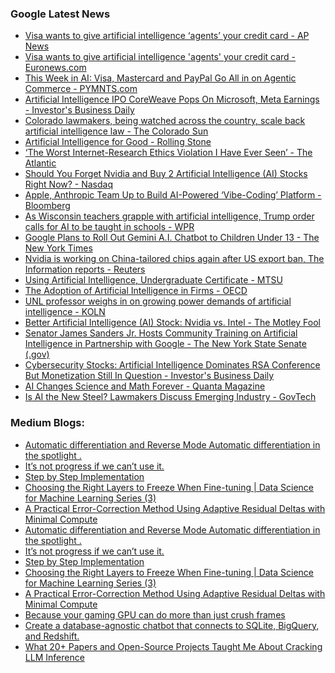 ### Google Latest News
<!-- GOOGLE-NEWS-CONTENT:START -->

- [Visa wants to give artificial intelligence ‘agents’ your credit card - AP News](https://news.google.com/rss/articles/CBMijwFBVV95cUxNZUJySkMyYy1FMTJKZjA5OWkzY0tiRUktNWRZS3Z1Mm53NEFtNmY5RDNrNmlRODl5RXdtRG90N2M2VU4yUzZEdGZQd3AyX3dqNndXazBmNjl1bkNkcmZGYUR6QlJ0T05SYTItN3IyZGhDMjZaOF8yaElqWjNEVlRhaG9kT21tUVF1M09mNzc4aw?oc=5)
- [Visa wants to give artificial intelligence 'agents' your credit card - Euronews.com](https://news.google.com/rss/articles/CBMisAFBVV95cUxNRUVFdU96SW9yVDR2Yl9HN0tmTUJnS3ZSMHA5SzhxUU8xejc0b3dkVUp4Qzl5aVhiOGplLXhiaW5UalRiak1mbk9OSnRDMG4wN2VFSjBVMEtGeWlXUnM5ZnZ0bnJSZmstWGxmMjZaX2VLUFNvVS1zSlBQcDdsUEZGZWFBdDgtME5BY1RTZTlQQ1NaeV9xWUN3aDI3ZUVjd0RrbHhOMXg3STZnc2dYUjZxUQ?oc=5)
- [This Week in AI: Visa, Mastercard and PayPal Go All in on Agentic Commerce - PYMNTS.com](https://news.google.com/rss/articles/CBMixgFBVV95cUxQTTR0TVloVWxjcVNlZUxPQXpHd0xRcU9DOERMVWV0QnJQa3I3SUdZWXdhVW5Cd1dBckJPZGRPeGM5MUxoNjg4aDI3YVcxbHZCWXhCaGJfZDJYdHFnV01Sc0cxLXNCTjZoZEJ5RzJQRGpldnBOTlFnUXNXLU1ONmNhYmU2ckNocGdEeFNEdFpsMGQ4UW44NmZaUnRWMUs0NU1IWHFla3JmS1REVzFaSG93Ty1yYkZGRmxrVUVhU2Y4aDl0aXlyNFE?oc=5)
- [Artificial Intelligence IPO CoreWeave Pops On Microsoft, Meta Earnings - Investor's Business Daily](https://news.google.com/rss/articles/CBMimgFBVV95cUxPdnlpV01aMlpqdzZlZXVVSXZUbEdvR2NIYkd6b2hDWE9OM01XdWpVNFlSbC12MHFuTFlmWl9JZklVamlCMEVfOFdmY2hFREl2QXJHUmFvdGZQeldnUVdhVHYyNVM1MFJnMjNSeE9pNExMM29fZk9OclMzNFl1bmtRZGtDUjNKVVlRQnp0Xy14bE5fY2NXb0dRZzZ3?oc=5)
- [Colorado lawmakers, being watched across the country, scale back artificial intelligence law - The Colorado Sun](https://news.google.com/rss/articles/CBMipAFBVV95cUxQMGRadWVIT2U4bi1wejN6S2Nfb25ra3E1ajFpRXEwdnM3MG9DWnJ0b3JtNmZZOWdGb3BtVHlkTEZiUUFDa1g3N0cyTU9mWDVxc0JZSDZGaERNa1oyYVR5RGhmeVRBOVR6cU5nTDhuWjdqb1JhQmRNcVVjQUpnVlJrOEJMSWpKSkREbVJkRzQxbi1FSDZORElaRER2U3JHbkxFTmEwcA?oc=5)
- [Artificial Intelligence for Good - Rolling Stone](https://news.google.com/rss/articles/CBMimgFBVV95cUxNZWYyODA2SDU3NDJHQVA2LUNwdnc4ZzFPMzNsQ0dWUGU1eWFrM2ZuTWotdERHNWJlMHJ1OUdVbXIxZmhhWTZyMUdrQWZNMzVNY3VoOGZZdG1xcFpCRjA2OVNlUGFoekpxOVhnalROSmZpZTEwQVRnbHB0aEE5LU41ZVM2dWN5c1FZWGFLQzZKc3Yzb29Cam54bTRn?oc=5)
- [‘The Worst Internet-Research Ethics Violation I Have Ever Seen’ - The Atlantic](https://news.google.com/rss/articles/CBMiowFBVV95cUxOczZzbFJmMGN3cFhvYy14QzB5YU9iZUlJSnlxeElENkNuc0YwRXFKZFB5d1BUakVaMHBJQ1JkcUJyakFYNWJCRXBxd3dXUjJHeXNPbC1xY0x0WG5fc0lkSUhhQU9QZ095OWJRT180eHlJOG43RFhKS1BINEEtckpQRkJJczBqSkJCMUZWWVIxTTBVSlJ0XzZfYTJBNV94ZE9qdXN3?oc=5)
- [Should You Forget Nvidia and Buy 2 Artificial Intelligence (AI) Stocks Right Now? - Nasdaq](https://news.google.com/rss/articles/CBMirwFBVV95cUxQbFJ6ODhXOWhCLUY5ckFFQUFYV3lTM2lUUGVKZ05SZmE4VHJXdTU4RjZWd0RFV3lWVHBoSjlyaEYzRkhfLTZnbGpLYWFKbVJpdUdxdllqWi1PV3VtSldzQlN1dUpnRmJxMEoyQUdWRGRFMmxQQUY4dkhKSU9RTWgwc0lUYjZkYXk5X3cxZnUyMkpXTjljdzNVZUZ1VGI3Q2szOXZ5aUxmUkNBMWpxMVBn?oc=5)
- [Apple, Anthropic Team Up to Build AI-Powered ‘Vibe-Coding’ Platform - Bloomberg](https://news.google.com/rss/articles/CBMitgFBVV95cUxQZ0hQQl83cWM5akVxNnVGQWRKU0IyYjZwbm5yZmFPSjZEYzN6NTRJSndIcHJPV0lTTlRvNHBwOEZiUXpyOE5TX1p3Y1RFZTAybUUyNkF2ZjBkWDJVYlpVM0xVSUl3eWkwMVpfZU1vV1RhZkg0c3puYWd2Y0JCQUJMc1MtZ2Fob3QyVzJQUTNRQXdFM3VjeERFWTExSkRzbnpOU0dUaW5iUDRNQjJnMkdVbWR1MVgyUQ?oc=5)
- [As Wisconsin teachers grapple with artificial intelligence, Trump order calls for AI to be taught in schools - WPR](https://news.google.com/rss/articles/CBMihgFBVV95cUxQbHFrOU9kNVpEVTVsa0c5XzV2S2FGMEE4VllOelBvTEVEa29UZEdwdmdHbUZ2cmg0b1Q3eHBiTWhvTzAxWU1kLVdNa1I1R1lCSW1DOFV3XzM1djlyV1JuYVYtS1l5QzhtWTNjTDRtU1lBQWs5SzRyaTgzbW8zOTBfUkxDcXVUUQ?oc=5)
- [Google Plans to Roll Out Gemini A.I. Chatbot to Children Under 13 - The New York Times](https://news.google.com/rss/articles/CBMihwFBVV95cUxQdVdndFZ0eTc3dXFFZ1NNLWl3eWVJTnJhQ0FtLWdUdzdmZVdHZnZLcHdCMlVCdUlURHU5NHQwc0dTdFY1Z2FzaGFsS2k2OUFsYmVqTlA5NmRtbFE3eThuTXJHZzlCMU9kcktOdURFdG93RUN0WW1RMG1sNTdRTWgtWFM3MFl4NG8?oc=5)
- [Nvidia is working on China-tailored chips again after US export ban, The Information reports - Reuters](https://news.google.com/rss/articles/CBMiwgFBVV95cUxNLWx4YUdfb2lJYXhPQWhsRzQ1WGdCMWV1RUdqTzJKb3dpVU00aXp2S3NVMF93b2N6UkN6NFRjVHRhZlk3SGZnVkNhS1hYN1NLNUhLajNlVlN1cUV3ZlFwV1daX0xkUHRuYmQtQ0szN0pObTRWVUp1NVJlV3FjMTVrNDd4Y3NhZ2FCMTN6QWxJTXF5SW5pZGNQVVkyZTRIdGFhMjFsNnFnWEZldTktdWZiXzNfa2hpdmFGMmIzWTI3WEVsQQ?oc=5)
- [Using Artificial Intelligence, Undergraduate Certificate - MTSU](https://news.google.com/rss/articles/CBMijgFBVV95cUxPN0Y3TnUzVjd1eVBZa2ppQ2FiMmdCM2VXZU5NdHhvTnVqRGl4MUpVS0FfZTlfdy1USzBKNV9HaEZLSDNYdmw5UkV1UWxJY0VEeEdCRFpSYXNpY21XaTVDQnFJQU9JX2FyZkEzVXZqT0RoejlYOFlRcUFqc0ZwaVc1dGU0a1N2Q0tBeVd1Wlhn?oc=5)
- [The Adoption of Artificial Intelligence in Firms - OECD](https://news.google.com/rss/articles/CBMipAFBVV95cUxOVGZtYkV2WDhXdTZuaDByV29YOGRFTU45ZkdHMkNhdmw1bXJpbGZsQm9GZmR3ZWJseE4xSkFxYnV3ajNaSnJwOWFSNHFtU3Qtbkd2ampJR18xMUVUNldkSkctc2gwMEtHT0hST0FTRXM0UlBiR3l6ZHo3dVBQOEdkSmo1UkJ6c2tuOEoxU0ZfMkk5dVloWnIxd3dzLWFiNURwZHpsSg?oc=5)
- [UNL professor weighs in on growing power demands of artificial intelligence - KOLN](https://news.google.com/rss/articles/CBMipAFBVV95cUxNUl9pb2ZOd2dKcEhubnZSZVM5WEdIbnpqLWxGS3BjLVlrb2RMbElwSlNmUVZMYVV6aDZyT29iZ2Rub3BYdlFZaEFWVEFjbC1SbllwUTg5ZzI5elFPYW1Vdno1bnhIbFozMk9aV01KMzNsQ0Y1WVhacTNPeldXSEd5aEZkdFZabGNwRGpMNDYtU2lZTDJYVU1WdVNFdVRjNjJ4aU5CWtIBuAFBVV95cUxQQVVycUVxT3FmckhaN0llRDF6RFN4eXNreE84VmU1ci1UX25xV0Q0akl4ZnNZMVUtMnRKeTJiY1hQWkhydlJMSms2eXJnUHJSdDdpb0FuaGJrME5Ec1RpQUNtVTM1MU9HV1Rva1dZX0haU09OLTlwSHMyLVFMaXZyenVNdDkxZkh1NDhBSzVWMWVTNU1GVWRrdEI4SUhNaDBlWGJaOFJwYnNnNFZLcEJQRlg4VHBrekRx?oc=5)
- [Better Artificial Intelligence (AI) Stock: Nvidia vs. Intel - The Motley Fool](https://news.google.com/rss/articles/CBMilwFBVV95cUxNbmsxaWM2ODJwSlBsNWJnY3ZYRFJ3TlRVaVpVRHI5NVBmaWN1azI2eHRPTGRUUUZjSnFXOEU3ZGlyX0ZnMnhoOFQzYVRNN1lTa0M1YjJNM0JGZ1Z3R3JPZ0tPZTdyN0c0dThTM2Fjck1adHFSV1RJS05oZ1lUaFlOZ3kwa1hSb2dPQ3RSTWZFZmpFc1JKUW5N?oc=5)
- [Senator James Sanders Jr. Hosts Community Training on Artificial Intelligence in Partnership with Google - The New York State Senate (.gov)](https://news.google.com/rss/articles/CBMivAFBVV95cUxPd1VVVjIyVU1lTE10N2JrdXFTQ3dIVVpFbVExSVlhUTNUaEtPbEVXMTR6N2I5YWRuSlNWUUk1bGlJMWMyZkFHc3hwUGRibTJHbUVjREFxejBSaVZrRXVsNXRvdFVxX0JpRFR2RjdpbzlDSk5Xc2drcVJOUFlVWXRCdm8tQkl6Rk5yMUlpLS1nMm1rUVYydTdyZW4yVDRhSlM4M2dsVi04OWNOUmRxZG1yUnd3eFp3VEVET3JuYw?oc=5)
- [Cybersecurity Stocks: Artificial Intelligence Dominates RSA Conference But Monetization Still In Question - Investor's Business Daily](https://news.google.com/rss/articles/CBMitgFBVV95cUxObkVLUE9oOFhjTlI3dS0tZm9LNVhQcGl4X1Q5R3kycmkzSFRYQmVaS19vLUpFNWRwTE1TTHlnWjA1NlJUMFFSdEJMLVN1djVpd0poYy1qeXN0NjB3M0RtbTR2UW9feGN0QThrQXRnSGVMbGtzbmxXTXNBblA0WVFlU3hXT25IS1JNX1FmMW44ZlYyV0pGR21Tc2NIMEpsT2JtcXFxUEppQjQzWTJfUWlTMlRFSzc0dw?oc=5)
- [AI Changes Science and Math Forever - Quanta Magazine](https://news.google.com/rss/articles/CBMicEFVX3lxTE5DU1hvSENZblhlUW5Ka1dhQ19udjVhRWd1NzRhaFZVNnhyNXV1QXFzRXZlX3R0SUlfX01qMkpLcHlxVTBxUUtmSE0taXNkVW1COV9fVThvZkotU3F6RlU3MXVUd0QtcVhhakhjaW5BbWM?oc=5)
- [Is AI the New Steel? Lawmakers Discuss Emerging Industry - GovTech](https://news.google.com/rss/articles/CBMipgFBVV95cUxORm9yY1Z0MGIyYzdfRjc1ektMcDJIQVNUUkttcF9FVlJoQ0ZUVGRUampqMjFBbGxUSnppQU9qSndHbWFOMHdZa3V1bjl6MlRlMTRCRVZGR2FzRnNUaDRINHZKWUQzS0ZfQUVnbzhhREZ6N1ZaNVg3aEVtZldqQllxMmZlM0p2Z21RbmtNODhDX1MybnlhZW0yVlVnemlqNEU0QzBxR1l3?oc=5)<!-- GOOGLE-NEWS-CONTENT:END -->

### Medium Blogs:
<!-- MEDIUM-CONTENT:START -->

- [Automatic differentiation and Reverse Mode Automatic differentiation in the spotlight .](https://medium.com/@amehsunday178/computational-graphs-forward-propagation-and-backward-propagation-for-nueral-networks-1dfc33787047?source=topic_portal---recommended_stories---machine_learning---0-107--------------------169cd860_f67a_45a1_8a84_879f4399eace--------------)
- [It’s not progress if we can’t use it.](https://medium.com/@ignacio.de.gregorio.noblejas/sleep-time-compute-a-path-to-affordable-ai-2ab5a4f57b32?source=topic_portal---recommended_stories---machine_learning---1-107--------------------169cd860_f67a_45a1_8a84_879f4399eace--------------)
- [Step by Step Implementation](https://medium.com/gitconnected/creating-the-best-rag-finder-pipeline-for-your-dataset-88062a6fa45e?source=topic_portal---recommended_stories---machine_learning---2-107--------------------169cd860_f67a_45a1_8a84_879f4399eace--------------)
- [Choosing the Right Layers to Freeze When Fine-tuning | Data Science for Machine Learning Series (3)](https://medium.com/data-science-collective/transfer-learning-why-we-freeze-and-unfreeze-model-layers-0e0b8f9837ec?source=topic_portal---recommended_stories---machine_learning---3-107--------------------169cd860_f67a_45a1_8a84_879f4399eace--------------)
- [A Practical Error-Correction Method Using Adaptive Residual Deltas with Minimal Compute](https://medium.com/data-science-collective/residual-tail-boosting-a-fast-post-training-add-on-for-extra-accuracy-in-tree-ensembles-eac4e3c70058?source=topic_portal---recommended_stories---machine_learning---4-107--------------------169cd860_f67a_45a1_8a84_879f4399eace--------------)
- [Automatic differentiation and Reverse Mode Automatic differentiation in the spotlight .](https://medium.com/@amehsunday178/computational-graphs-forward-propagation-and-backward-propagation-for-nueral-networks-1dfc33787047?source=topic_portal---recommended_stories---machine_learning---0-107--------------------169cd860_f67a_45a1_8a84_879f4399eace--------------)
- [It’s not progress if we can’t use it.](https://medium.com/@ignacio.de.gregorio.noblejas/sleep-time-compute-a-path-to-affordable-ai-2ab5a4f57b32?source=topic_portal---recommended_stories---machine_learning---1-107--------------------169cd860_f67a_45a1_8a84_879f4399eace--------------)
- [Step by Step Implementation](https://medium.com/gitconnected/creating-the-best-rag-finder-pipeline-for-your-dataset-88062a6fa45e?source=topic_portal---recommended_stories---machine_learning---2-107--------------------169cd860_f67a_45a1_8a84_879f4399eace--------------)
- [Choosing the Right Layers to Freeze When Fine-tuning | Data Science for Machine Learning Series (3)](https://medium.com/data-science-collective/transfer-learning-why-we-freeze-and-unfreeze-model-layers-0e0b8f9837ec?source=topic_portal---recommended_stories---machine_learning---3-107--------------------169cd860_f67a_45a1_8a84_879f4399eace--------------)
- [A Practical Error-Correction Method Using Adaptive Residual Deltas with Minimal Compute](https://medium.com/data-science-collective/residual-tail-boosting-a-fast-post-training-add-on-for-extra-accuracy-in-tree-ensembles-eac4e3c70058?source=topic_portal---recommended_stories---machine_learning---4-107--------------------169cd860_f67a_45a1_8a84_879f4399eace--------------)
- [Because your gaming GPU can do more than just crush frames](https://medium.com/data-science-collective/unleashing-llms-with-team-red-your-guide-to-amd-powered-local-ai-3be6ea745f0f?source=topic_portal---recommended_stories---machine_learning---5-107--------------------169cd860_f67a_45a1_8a84_879f4399eace--------------)
- [Create a database-agnostic chatbot that connects to SQLite, BigQuery, and Redshift.](https://medium.com/data-science-collective/let-users-talk-to-your-databases-build-a-rag-powered-sql-assistant-with-streamlit-4fc9a2ee3960?source=topic_portal---recommended_stories---machine_learning---6-107--------------------169cd860_f67a_45a1_8a84_879f4399eace--------------)
- [What 20+ Papers and Open-Source Projects Taught Me About Cracking LLM Inference](https://medium.com/gopenai/the-art-of-llm-inference-fast-fit-and-free-c9faf1190d78?source=topic_portal---recommended_stories---machine_learning---7-107--------------------169cd860_f67a_45a1_8a84_879f4399eace--------------)<!-- MEDIUM-CONTENT:END -->
